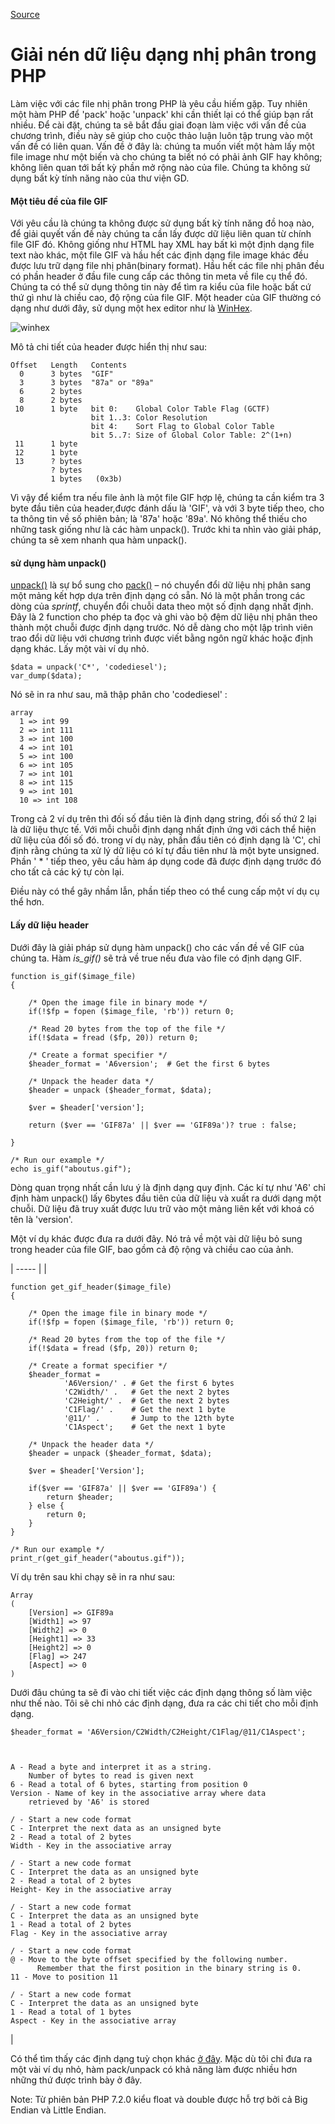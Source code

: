 [Source](https://www.codediesel.com/php/unpacking-binary-data/ "Permalink to Unpacking binary data in PHP")

# Giải nén dữ liệu dạng nhị phân trong PHP 

Làm việc với các file nhị phân trong PHP là yêu cầu hiếm gặp. Tuy nhiên một hàm PHP để 'pack' hoặc 'unpack' khi cần thiết lại có thể giúp bạn rất nhiều. Để cài đặt, chúng ta sẽ bắt đầu giai đoạn làm việc với vấn đề của chương trình, điều này sẽ giúp cho cuộc thảo luận luôn tập trung vào một vấn đề có liên quan. Vấn đề ở đây là: chúng ta muốn viết một hàm lấy một file image như một biến và cho chúng ta biết nó có phải ảnh GIF hay không; không liên quan tới bất kỳ phần mở rộng nào của file. Chúng ta không sử dụng bất kỳ tính năng nào của thư viện GD.

#### Một tiêu đề của file GIF

Với yêu cầu là chúng ta không được sử dụng bất kỳ tính năng đồ hoạ nào, để giải quyết vấn đề này chúng ta cần lấy được dữ liệu liên quan từ chính file GIF đó. Không giống như HTML hay XML hay bất kì một định dạng file text nào khác, một file GIF và hầu hết các định dạng file image khác đều được lưu trữ dạng file nhị phân(binary format). Hầu hết các file nhị phân đều có phần header ở đầu file cung cấp các thông tin meta về file cụ thể đó. Chúng ta có thể sử dụng thông tin này để tìm ra kiểu của file hoặc bất cứ thứ gì như là chiều cao, độ rộng của file GIF. Một header của GIF thường có dạng như dưới đây, sử dụng một hex editor như là [WinHex][1]. 

![][2]

Mô tả chi tiết của header được hiển thị như sau:

    
    
    Offset   Length   Contents
      0      3 bytes  "GIF"
      3      3 bytes  "87a" or "89a"
      6      2 bytes  
      8      2 bytes  
     10      1 byte   bit 0:    Global Color Table Flag (GCTF)
                      bit 1..3: Color Resolution
                      bit 4:    Sort Flag to Global Color Table
                      bit 5..7: Size of Global Color Table: 2^(1+n)
     11      1 byte   
     12      1 byte   
     13      ? bytes  
             ? bytes  
             1 bytes   (0x3b)


Vì vậy để kiểm tra nếu file ảnh là một file GIF hợp lệ, chúng ta cần kiểm tra 3 byte đầu tiên của header,được đánh dấu là 'GIF', và với 3 byte tiếp theo, cho ta thông tin về số phiên bản; là '87a' hoặc '89a'. Nó không thể thiếu cho những task giống như là các hàm unpack(). Trước khi ta nhìn vào giải pháp, chúng ta sẽ xem nhanh qua hàm unpack().

#### sử dụng hàm unpack()

[unpack()][3] là sự bổ sung cho [pack()][4] – nó chuyển đổi dữ liệu nhị phân sang một mảng kết hợp dựa trên định dạng có sẵn. Nó là một phần trong các dòng của _sprintf_, chuyển đổi chuỗi data theo một số định dạng nhất định. Đây là 2 function cho phép ta đọc và ghi vào bộ đệm dữ liệu nhị phân theo thành một chuỗi được định dạng trước. Nó dễ dàng cho một lập trình viên trao đổi dữ liệu với chương trình được viết bằng ngôn ngữ khác hoặc định dạng khác. Lấy một vài ví dụ nhỏ.

    
    
    $data = unpack('C*', 'codediesel');
    var_dump($data);


Nó sẽ in ra như sau, mã thập phân cho 'codediesel' :


    
    
    array
      1 => int 99
      2 => int 111
      3 => int 100
      4 => int 101
      5 => int 100
      6 => int 105
      7 => int 101
      8 => int 115
      9 => int 101
      10 => int 108


 Trong cả 2 ví dụ trên thì đối số đầu tiên là định dạng string, đối số thứ 2 lại là dữ liệu thực tế. Với mỗi chuỗi định dạng nhất định ứng với cách thể hiện dữ liệu của đối số đó. trong ví dụ này, phần đầu tiên có định dạng là 'C', chỉ định rằng chúng ta xử lý dữ liệu có kí tự đầu tiên như là một byte unsigned. Phần ' * ' tiếp theo, yêu cầu hàm áp dụng code đã được định dạng trước đó cho tất cả các ký tự còn lại.

Điều này có thể gây nhầm lẫn, phần tiếp theo có thể cung cấp một ví dụ cụ thể hơn.

#### Lấy dữ liệu header

Dưới đây là giải pháp sử dụng hàm unpack() cho các vấn đề về GIF của chúng ta. Hàm _is_gif()_ sẽ trả về true nếu đưa vào file có định dạng GIF.

    
    
    function is_gif($image_file)
    {
     
        /* Open the image file in binary mode */
        if(!$fp = fopen ($image_file, 'rb')) return 0;
     
        /* Read 20 bytes from the top of the file */
        if(!$data = fread ($fp, 20)) return 0;
     
        /* Create a format specifier */
        $header_format = 'A6version';  # Get the first 6 bytes
    
        /* Unpack the header data */
        $header = unpack ($header_format, $data);
     
        $ver = $header['version'];
     
        return ($ver == 'GIF87a' || $ver == 'GIF89a')? true : false;
     
    }
     
    /* Run our example */
    echo is_gif("aboutus.gif");


Dòng quan trọng nhất cần lưu ý là định dạng quy định. Các kí tự như 'A6' chỉ định hàm unpack() lấy 6bytes đầu tiên của dữ liệu và xuất ra dưới dạng một chuỗi. Dữ liệu đã truy xuất được lưu trữ vào một mảng liên kết với khoá có tên là 'version'.

Một ví dụ khác được đưa ra dưới đây. Nó trả về một vài dữ liệu bỏ sung trong header của file GIF, bao gồm cả độ rộng và chiều cao của ảnh.

| ----- |
| 
    
    
    function get_gif_header($image_file)
    {
     
        /* Open the image file in binary mode */
        if(!$fp = fopen ($image_file, 'rb')) return 0;
     
        /* Read 20 bytes from the top of the file */
        if(!$data = fread ($fp, 20)) return 0;
     
        /* Create a format specifier */
        $header_format = 
                'A6Version/' . # Get the first 6 bytes
                'C2Width/' .   # Get the next 2 bytes
                'C2Height/' .  # Get the next 2 bytes
                'C1Flag/' .    # Get the next 1 byte
                '@11/' .       # Jump to the 12th byte
                'C1Aspect';    # Get the next 1 byte
    
        /* Unpack the header data */
        $header = unpack ($header_format, $data);
     
        $ver = $header['Version'];
     
        if($ver == 'GIF87a' || $ver == 'GIF89a') {
            return $header;
        } else {
            return 0;
        }
    }
     
    /* Run our example */
    print_r(get_gif_header("aboutus.gif"));


Ví dụ trên sau khi chạy sẽ in ra như sau:
    
    
    Array
    (
        [Version] => GIF89a
        [Width1] => 97
        [Width2] => 0
        [Height1] => 33
        [Height2] => 0
        [Flag] => 247
        [Aspect] => 0
    )
 

Dưới đâu chúng ta sẽ đi vào chi tiết việc các định dạng thông số làm việc như thế nào. Tôi sẽ chi nhỏ các định dạng, đưa ra các chi tiết cho mỗi định dạng.
    
    
    $header_format = 'A6Version/C2Width/C2Height/C1Flag/@11/C1Aspect';

    
    
    A - Read a byte and interpret it as a string. 
        Number of bytes to read is given next
    6 - Read a total of 6 bytes, starting from position 0
    Version - Name of key in the associative array where data 
        retrieved by 'A6' is stored
     
    / - Start a new code format
    C - Interpret the next data as an unsigned byte
    2 - Read a total of 2 bytes
    Width - Key in the associative array
     
    / - Start a new code format
    C - Interpret the data as an unsigned byte
    2 - Read a total of 2 bytes
    Height- Key in the associative array
     
    / - Start a new code format
    C - Interpret the data as an unsigned byte
    1 - Read a total of 2 bytes
    Flag - Key in the associative array
     
    / - Start a new code format
    @ - Move to the byte offset specified by the following number.
          Remember that the first position in the binary string is 0. 
    11 - Move to position 11
     
    / - Start a new code format
    C - Interpret the data as an unsigned byte
    1 - Read a total of 1 bytes
    Aspect - Key in the associative array

 | 

Có thể tìm thấy các định dạng tuỳ chọn khác [ở đây][4]. Mặc dù tôi chỉ đưa ra một vài ví dụ nhỏ, hàm pack/unpack có khả năng làm được nhiều hơn những thứ được trình bày ở đây.

Note: Từ phiên bản PHP 7.2.0 kiểu float và double được hỗ trợ bởi cả Big Endian và Little Endian.

[1]: http://www.x-ways.net/winhex/index-m.html
[2]: http://www.codediesel.com/wp-content/uploads/2010/09/winhex.gif "winhex"
[3]: http://php.net/manual/en/function.unpack.php
[4]: http://www.php.net/manual/en/function.pack.php
